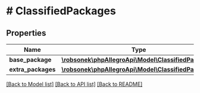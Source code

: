 # # ClassifiedPackages

## Properties

Name | Type | Description | Notes
------------ | ------------- | ------------- | -------------
**base_package** | [**\robsonek\phpAllegroApi\Model\ClassifiedPackage**](ClassifiedPackage.md) |  |
**extra_packages** | [**\robsonek\phpAllegroApi\Model\ClassifiedPackage[]**](ClassifiedPackage.md) |  | [optional]

[[Back to Model list]](../../README.md#models) [[Back to API list]](../../README.md#endpoints) [[Back to README]](../../README.md)
